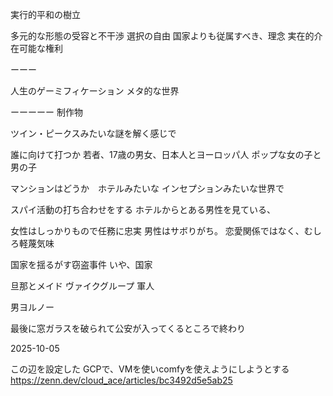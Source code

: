 
実行的平和の樹立

多元的な形態の受容と不干渉
選択の自由
国家よりも従属すべき、理念
実在的介在可能な権利


ーーー

人生のゲーミフィケーション
メタ的な世界


ーーーーー
制作物

ツイン・ピークスみたいな謎を解く感じで


誰に向けて打つか
若者、17歳の男女、日本人とヨーロッパ人
ポップな女の子と男の子

マンションはどうか　ホテルみたいな
インセプションみたいな世界で

スパイ活動の打ち合わせをする
ホテルからとある男性を見ている、

女性はしっかりもので任務に忠実
男性はサボりがち。
恋愛関係ではなく、むしろ軽蔑気味


国家を揺るがす窃盗事件
いや、国家


旦那とメイド
ヴァイクグループ
軍人


男ヨルノー


最後に窓ガラスを破られて公安が入ってくるところで終わり

2025-10-05

この辺を設定した
GCPで、VMを使いcomfyを使えようにしようとする
https://zenn.dev/cloud_ace/articles/bc3492d5e5ab25


